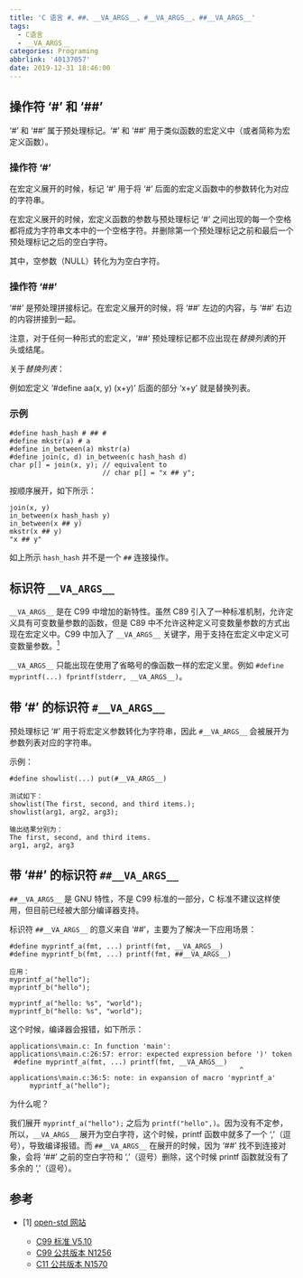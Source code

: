 ```yaml
---
title: 'C 语言 #、##、__VA_ARGS__、#__VA_ARGS__、##__VA_ARGS__'
tags:
  - C语言
  - __VA_ARGS__
categories: Programing
abbrlink: '40137057'
date: 2019-12-31 18:46:00
---
```


## 操作符 ‘#’ 和 ‘##’

‘#’ 和 ‘##’ 属于预处理标记。‘#’ 和 ‘##’ 用于类似函数的宏定义中（或者简称为宏定义函数）。

### 操作符 ‘#’

在宏定义展开的时候，标记 ‘#’ 用于将 ‘#’ 后面的宏定义函数中的参数转化为对应的字符串。

在宏定义展开的时候，宏定义函数的参数与预处理标记 ‘#’ 之间出现的每一个空格都将成为字符串文本中的一个空格字符。并删除第一个预处理标记之前和最后一个预处理标记之后的空白字符。

其中，空参数（NULL）转化为为空白字符。

### 操作符 ‘##’

‘##’ 是预处理拼接标记。在宏定义展开的时候，将 ‘##’ 左边的内容，与 ‘##’ 右边的内容拼接到一起。

注意，对于任何一种形式的宏定义，‘##’ 预处理标记都不应出现在*替换列表*的开头或结尾。

关于*替换列表*：

例如宏定义 ‘#define aa(x, y) (x+y)’ 后面的部分 ‘x+y’ 就是替换列表。

### 示例

```
#define hash_hash # ## #
#define mkstr(a) # a
#define in_between(a) mkstr(a)
#define join(c, d) in_between(c hash_hash d)
char p[] = join(x, y); // equivalent to
                       // char p[] = "x ## y";
```

按顺序展开，如下所示：

```
join(x, y)
in_between(x hash_hash y)
in_between(x ## y)
mkstr(x ## y)
"x ## y"
```

如上所示 `hash_hash` 并不是一个 `##` 连接操作。

## 标识符 `__VA_ARGS__`

`__VA_ARGS__` 是在 C99 中增加的新特性。虽然 C89 引入了一种标准机制，允许定义具有可变数量参数的函数，但是 C89 中不允许这种定义可变数量参数的方式出现在宏定义中。C99 中加入了 `__VA_ARGS__` 关键字，用于支持在宏定义中定义可变数量参数。[<sup>1</sup>](#refer-anchor-1)

`__VA_ARGS__` 只能出现在使用了省略号的像函数一样的宏定义里。例如 `#define myprintf(...) fprintf(stderr, __VA_ARGS__)`。

## 带 ‘#’ 的标识符 `#__VA_ARGS__`

预处理标记 ‘#’ 用于将宏定义参数转化为字符串，因此 `#__VA_ARGS__` 会被展开为参数列表对应的字符串。

示例：

```
#define showlist(...) put(#__VA_ARGS__)

测试如下：
showlist(The first, second, and third items.);
showlist(arg1, arg2, arg3);

输出结果分别为：
The first, second, and third items.
arg1, arg2, arg3
```

## 带 ‘##’ 的标识符 `##__VA_ARGS__`

`##__VA_ARGS__` 是 GNU 特性，不是 C99 标准的一部分，C 标准不建议这样使用，但目前已经被大部分编译器支持。

标识符 `##__VA_ARGS__` 的意义来自 ‘##’，主要为了解决一下应用场景：

```
#define myprintf_a(fmt, ...) printf(fmt, __VA_ARGS__)
#define myprintf_b(fmt, ...) printf(fmt, ##__VA_ARGS__)

应用：
myprintf_a("hello");
myprintf_b("hello");

myprintf_a("hello: %s", "world");
myprintf_b("hello: %s", "world");
```

这个时候，编译器会报错，如下所示：

```
applications\main.c: In function 'main':
applications\main.c:26:57: error: expected expression before ')' token
 #define myprintf_a(fmt, ...) printf(fmt, __VA_ARGS__)
                                                         ^
applications\main.c:36:5: note: in expansion of macro 'myprintf_a'
     myprintf_a("hello");
```

为什么呢？

我们展开 `myprintf_a("hello");` 之后为 `printf("hello",)`。因为没有不定参，所以，`__VA_ARGS__` 展开为空白字符，这个时候，printf 函数中就多了一个 ‘,’（逗号），导致编译报错。而 `##__VA_ARGS__` 在展开的时候，因为 ‘##’ 找不到连接对象，会将 ‘##’ 之前的空白字符和 ‘,’（逗号）删除，这个时候 printf 函数就没有了多余的 ‘,’（逗号）。

## 参考

<div id="refer-anchor-1"></div>

- [1] [open-std 网站](http://www.open-std.org/jtc1/sc22/wg14/www/standards.html#9899)

    - [C99 标准 V5.10](http://www.open-std.org/jtc1/sc22/wg14/www/docs/C99RationaleV5.10.pdf)
    - [C99 公共版本 N1256](http://www.open-std.org/jtc1/sc22/wg14/www/docs/n1256.pdf)
    - [C11 公共版本 N1570](http://www.open-std.org/jtc1/sc22/wg14/www/docs/n1570.pdf)
